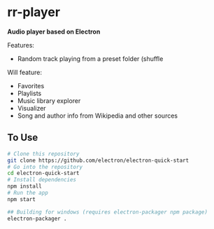 # rr-player

**Audio player based on Electron**

Features:
* Random track playing from a preset folder (shuffle

Will feature:
* Favorites
* Playlists
* Music library explorer
* Visualizer
* Song and author info from Wikipedia and other sources

## To Use
```bash
# Clone this repository
git clone https://github.com/electron/electron-quick-start
# Go into the repository
cd electron-quick-start
# Install dependencies
npm install
# Run the app
npm start

## Building for windows (requires electron-packager npm package)
electron-packager .